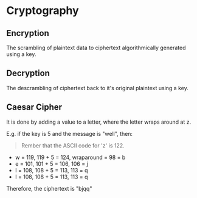 # Cryptography

## Encryption
The scrambling of plaintext data to ciphertext algorithmically generated using a key.

## Decryption
The descrambling of ciphertext back to it's original plaintext using a key.

## Caesar Cipher
It is done by adding a value to a letter, where the letter wraps around at z.

E.g. if the key is 5 and the message is "well", then:
> Rember that the ASCII code for 'z' is 122.
- w = 119, 119 + 5 = 124, wraparound = 98 = b
- e = 101, 101 + 5 = 106, 106 = j
- l = 108, 108 + 5 = 113, 113 = q
- l = 108, 108 + 5 = 113, 113 = q

Therefore, the ciphertext is "bjqq"
